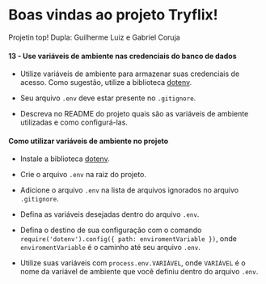# Boas vindas ao projeto Tryflix!

Projetin top!
Dupla: Guilherme Luiz e Gabriel Coruja

#### 13 - Use variáveis de ambiente nas credenciais do banco de dados

- Utilize variáveis de ambiente para armazenar suas credenciais de acesso. Como sugestão, utilize a biblioteca [dotenv](https://www.npmjs.com/package/dotenv).

- Seu arquivo `.env` deve estar presente no `.gitignore`.

- Descreva no README do projeto quais são as variáveis de ambiente utilizadas e como configurá-las.

#### Como utilizar variáveis de ambiente no projeto

- Instale a biblioteca [dotenv](https://www.npmjs.com/package/dotenv).
  
- Crie o arquivo `.env` na raiz do projeto.

- Adicione o arquivo `.env` na lista de arquivos ignorados no arquivo `.gitignore`.

- Defina as variáveis desejadas dentro do arquivo `.env`.

- Defina o destino de sua configuração com o comando `require('dotenv').config({ path: enviromentVariable })`, onde `enviromentVariable` é o caminho até seu arquivo `.env`.

- Utilize suas variáveis com `process.env.VARIÁVEL`, onde `VARIÁVEL` é o nome da variável de ambiente que você definiu dentro do arquivo `.env`.
